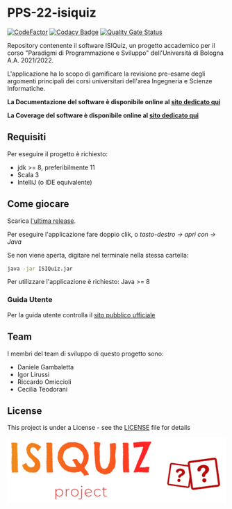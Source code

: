 # PPS-22-isiquiz

[![CodeFactor](https://www.codefactor.io/repository/github/isiquiz/pps-22-isiquiz/badge)](https://www.codefactor.io/repository/github/isiquiz/pps-22-isiquiz)
[![Codacy Badge](https://app.codacy.com/project/badge/Grade/c4630846a9bb40d78c58705f25aa7b6a)](https://www.codacy.com/gh/ISIQuiz/PPS-22-isiquiz/)
[![Quality Gate Status](https://sonarcloud.io/api/project_badges/measure?project=ISIQuiz_PPS-22-isiquiz&metric=alert_status)](https://sonarcloud.io/summary/new_code?id=ISIQuiz_PPS-22-isiquiz)

Repository contenente il software ISIQuiz, un progetto accademico per il corso "Paradigmi di Programmazione e Sviluppo" dell'Università di Bologna A.A. 2021/2022.

L'applicazione ha lo scopo di gamificare la revisione pre-esame degli argomenti principali dei corsi universitari dell'area Ingegneria e Scienze Informatiche.

**La Documentazione del software è disponibile online al [sito dedicato qui](https://isiquiz.github.io/PPS-22-isiquiz/docs/ "Documentazione")** <br>

**La Coverage del software è disponibile online al [sito dedicato qui](https://isiquiz.github.io/PPS-22-isiquiz/coverage/ "Coverage")** <br>

## Requisiti
Per eseguire il progetto è richiesto: 
- jdk >= 8, preferibilmente 11
- Scala 3
- IntelliJ (o IDE equivalente)

## Come giocare
Scarica [l'ultima release](https://github.com/ISIQuiz/PPS-22-isiquiz/releases/latest/download/ISIQuiz.jar).


Per eseguire l'applicazione fare doppio clik, o _tasto-destro -> apri con -> Java_

Se non viene aperta, digitare nel terminale nella stessa cartella:
```bash
java -jar ISIQuiz.jar
```

Per utilizzare l'applicazione è richiesto: Java >= 8

### Guida Utente
Per la guida utente controlla il [sito pubblico ufficiale](https://isiquiz.github.io)

## Team

I membri del team di sviluppo di questo progetto sono:
- Daniele Gambaletta
- Igor Lirussi
- Riccardo Omiccioli
- Cecilia Teodorani

## License

This project is under a License - see the [LICENSE](LICENSE) file for details

![ISIQuiz Logo](https://github.com/ISIQuiz/ISIQuiz-Report/raw/gh-pages/Extra/ISIQuizLogoLineTransparent.png "ISIQuiz Logo")
